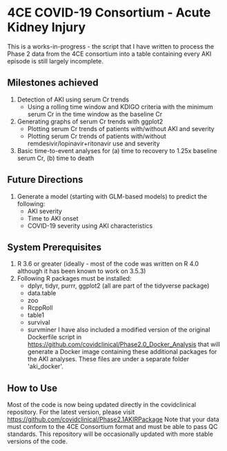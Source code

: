 # 4CE COVID-19 Consortium - Acute Kidney Injury

This is a works-in-progress - the script that I have written to process the Phase 2 data from the 4CE consortium into a table containing every AKI episode is still largely incomplete.

## Milestones achieved
1) Detection of AKI using serum Cr trends
   - Using a rolling time window and KDIGO criteria with the minimum serum Cr in the time window as the baseline Cr
2) Generating graphs of serum Cr trends with ggplot2
   - Plotting serum Cr trends of patients with/without AKI and severity
   - Plotting serum Cr trends of patients with/without remdesivir/lopinavir+ritonavir use and severity
3) Basic time-to-event analyses for (a) time to recovery to 1.25x baseline serum Cr, (b) time to death

## Future Directions
1) Generate a model (starting with GLM-based models) to predict the following:
   - AKI severity
   - Time to AKI onset
   - COVID-19 severity using AKI characteristics

## System Prerequisites
1) R 3.6 or greater (ideally - most of the code was written on R 4.0 although it has been known to work on 3.5.3)
2) Following R packages must be installed:
   - dplyr, tidyr, purrr, ggplot2 (all are part of the tidyverse package)
   - data.table
   - zoo
   - RcppRoll
   - table1
   - survival
   - survminer
I have also included a modified version of the original Dockerfile script in https://github.com/covidclinical/Phase2.0_Docker_Analysis that will generate a Docker image containing these additional packages for the AKI analyses. These files are under a separate folder 'aki_docker'.

## How to Use
Most of the code is now being updated directly in the covidclinical repository. For the latest version, please visit https://github.com/covidclinical/Phase2.1AKIRPackage
Note that your data must conform to the 4CE Consortium format and must be able to pass QC standards.
This repository will be occasionally updated with more stable versions of the code.
